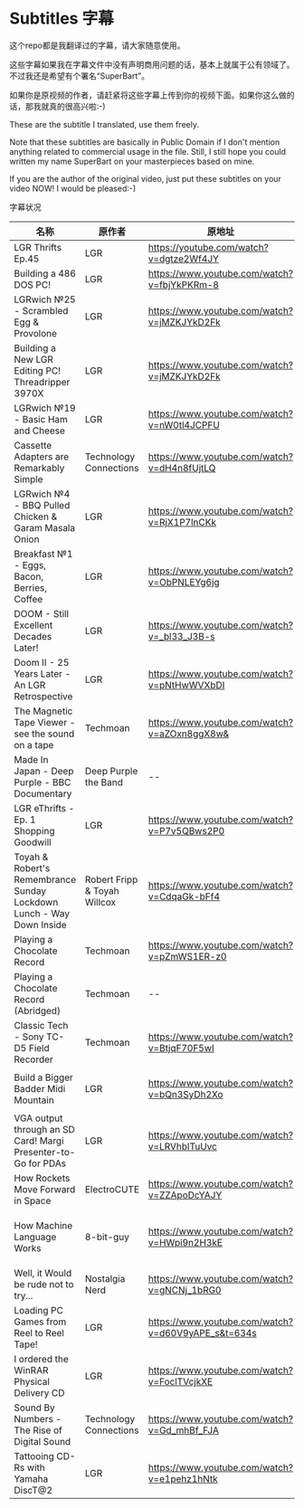 # Subtitles 字幕
这个repo都是我翻译过的字幕，请大家随意使用。

这些字幕如果我在字幕文件中没有声明商用问题的话，基本上就属于公有领域了。不过我还是希望有个署名“SuperBart”。

如果你是原视频的作者，请赶紧将这些字幕上传到你的视频下面。如果你这么做的话，那我就真的很高兴啦:-)

These are the subtitle I translated, use them freely.

Note that these subtitles are basically in Public Domain if I don't mention anything related to commercial usage in the file. 
Still, I still hope you could written my name SuperBart on your masterpieces based on mine.

If you are the author of the original video, just put these subtitles on your video NOW! I would be pleased:-)

字幕状况

|名称|原作者|原地址|注|
|---|---|---|---|
|LGR Thrifts Ep.45|LGR| https://youtube.com/watch?v=dgtze2Wf4JY ||
|Building a 486 DOS PC!|LGR| https://www.youtube.com/watch?v=fbjYkPKRm-8 ||
|LGRwich №25 - Scrambled Egg & Provolone|LGR| https://www.youtube.com/watch?v=jMZKJYkD2Fk ||
|Building a New LGR Editing PC! Threadripper 3970X|LGR| https://www.youtube.com/watch?v=jMZKJYkD2Fk ||
|LGRwich №19 - Basic Ham and Cheese|LGR| https://www.youtube.com/watch?v=nW0tl4JCPFU ||
|Cassette Adapters are Remarkably Simple|Technology Connections| https://www.youtube.com/watch?v=dH4n8fUjtLQ ||
|LGRwich №4 - BBQ Pulled Chicken & Garam Masala Onion|LGR| https://www.youtube.com/watch?v=RjX1P7lnCKk ||
|Breakfast №1 - Eggs, Bacon, Berries, Coffee|LGR| https://www.youtube.com/watch?v=ObPNLEYg6jg ||
|DOOM - Still Excellent Decades Later!|LGR| https://www.youtube.com/watch?v=_bl33_J3B-s ||
|Doom II - 25 Years Later - An LGR Retrospective|LGR| https://www.youtube.com/watch?v=pNtHwWVXbDI ||
|The Magnetic Tape Viewer - see the sound on a tape|Techmoan| https://www.youtube.com/watch?v=aZOxn8ggX8w& ||
|Made In Japan - Deep Purple - BBC Documentary|Deep Purple the Band| -- |本视频不是BBC的版权！|
|LGR eThrifts - Ep. 1 Shopping Goodwill|LGR| https://www.youtube.com/watch?v=P7v5QBws2P0 |本视频后半部分为机翻修改| 
|Toyah & Robert's Remembrance Sunday Lockdown Lunch - Way Down Inside|Robert Fripp & Toyah Willcox| https://www.youtube.com/watch?v=CdqaGk-bFf4 ||
|Playing a Chocolate Record|Techmoan| https://www.youtube.com/watch?v=pZmWS1ER-z0 ||
|Playing a Chocolate Record (Abridged)|Techmoan| -- |原链接我忘了|
|Classic Tech - Sony TC-D5 Field Recorder|Techmoan| https://www.youtube.com/watch?v=BtjqF70F5wI ||
|Build a Bigger Badder Midi Mountain|LGR| https://www.youtube.com/watch?v=bQn3SyDh2Xo |字幕文件丢失，仅上传视频|
|VGA output through an SD Card! Margi Presenter-to-Go for PDAs|LGR| https://www.youtube.com/watch?v=LRVhbITuUvc ||
|How Rockets Move Forward in Space|ElectroCUTE| https://www.youtube.com/watch?v=ZZApoDcYAJY ||
|How Machine Language Works|8-bit-guy| https://www.youtube.com/watch?v=HWpi9n2H3kE |bilibili有授权翻译，故本字幕禁止商用|
|Well, it Would be rude not to try... |Nostalgia Nerd| https://www.youtube.com/watch?v=gNCNj_1bRG0 ||
|Loading PC Games from Reel to Reel Tape!|LGR| https://www.youtube.com/watch?v=d60V9yAPE_s&t=634s | 校对：Citrusnyade |
|I ordered the WinRAR Physical Delivery CD|LGR| https://www.youtube.com/watch?v=FoclTVcjkXE | |
|Sound By Numbers - The Rise of Digital Sound|Technology Connections| https://www.youtube.com/watch?v=Gd_mhBf_FJA | 校对：pingatsky |
|Tattooing CD-Rs with Yamaha DiscT@2|LGR| https://www.youtube.com/watch?v=e1pehz1hNtk ||
